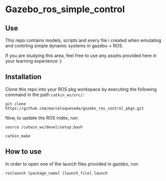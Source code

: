 # Gazebo_ros_simple_control

## Use

This repo contains models, scripts and every file i created when emulating and contrling simple dynamic systems in gazebo + ROS.

If you are studying this area, feel free to use any assets provided here in your learning experience :)


## Installation

Clone this repo into your ROS pkg workspace by executing the following command in the path `catkin_ws/src/`:

`git clone https://github.com/marceloquesada/gazebo_ros_control_pkgs.git`

Now, to update the ROS index, run:

`source /catwin_ws/devel/setup.bash`

`catkin_make`


## How to use

In order to open one of the launch files provided in gazebo, run:

`roslaunch [package_name] [launch_file].launch`
